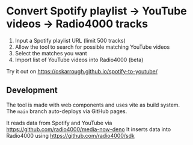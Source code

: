 # Convert Spotify playlist → YouTube videos → Radio4000 tracks

1. Input a Spotify playlist URL (limit 500 tracks)
2. Allow the tool to search for possible matching YouTube videos
3. Select the matches you want
4. Import list of YouTube videos into Radio4000 (beta)

Try it out on https://oskarrough.github.io/spotify-to-youtube/

## Development

The tool is made with web components and uses vite as build system.  
The `main` branch auto-deploys via GitHub pages.

It reads data from Spotify and YouTube via https://github.com/radio4000/media-now-deno
It inserts data into Radio4000 using https://github.com/radio4000/sdk
